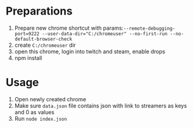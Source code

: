 # Preparations
1. Prepare new chrome shortcut with params:`--remote-debugging-port=9222 --user-data-dir="C:/chromeuser" --no-first-run --no-default-browser-check`
2. create `C:/chromeuser` dir
3. open this chrome, login into twitch and steam, enable drops
4. npm install

# Usage
1. Open newly created chrome
2. Make sure `data.json` file contains json with link to streamers as keys and 0 as values
3. Run `node index.json`